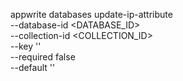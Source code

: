 appwrite databases update-ip-attribute \
    --database-id <DATABASE_ID> \
    --collection-id <COLLECTION_ID> \
    --key '' \
    --required false \
    --default ''
